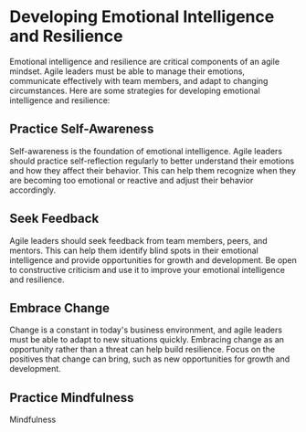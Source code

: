 Developing Emotional Intelligence and Resilience
======================================================================================

Emotional intelligence and resilience are critical components of an agile mindset. Agile leaders must be able to manage their emotions, communicate effectively with team members, and adapt to changing circumstances. Here are some strategies for developing emotional intelligence and resilience:

Practice Self-Awareness
-----------------------

Self-awareness is the foundation of emotional intelligence. Agile leaders should practice self-reflection regularly to better understand their emotions and how they affect their behavior. This can help them recognize when they are becoming too emotional or reactive and adjust their behavior accordingly.

Seek Feedback
-------------

Agile leaders should seek feedback from team members, peers, and mentors. This can help them identify blind spots in their emotional intelligence and provide opportunities for growth and development. Be open to constructive criticism and use it to improve your emotional intelligence and resilience.

Embrace Change
--------------

Change is a constant in today's business environment, and agile leaders must be able to adapt to new situations quickly. Embracing change as an opportunity rather than a threat can help build resilience. Focus on the positives that change can bring, such as new opportunities for growth and development.

Practice Mindfulness
--------------------

Mindfulness
